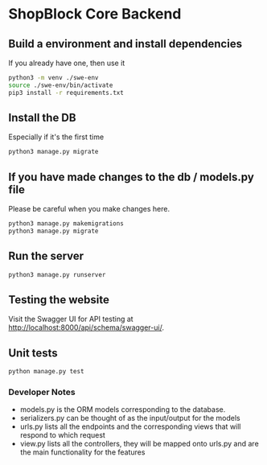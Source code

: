 # ShopBlock Core Backend

## Build a environment and install dependencies

If you already have one, then use it

```bash
python3 -m venv ./swe-env
source ./swe-env/bin/activate
pip3 install -r requirements.txt
```

## Install the DB

Especially if it's the first time

```bash
python3 manage.py migrate
```

## If you have made changes to the db / models.py file

Please be careful when you make changes here.

```bash
python3 manage.py makemigrations
python3 manage.py migrate
```

## Run the server

```bash
python3 manage.py runserver
```

## Testing the website

Visit the Swagger UI for API testing at [http://localhost:8000/api/schema/swagger-ui/](http://localhost:8000/api/schema/swagger-ui/).

## Unit tests

```bash
python manage.py test
```

### Developer Notes

- models.py is the ORM models corresponding to the database.
- serializers.py can be thought of as the input/output for the models
- urls.py lists all the endpoints and the corresponding views that will respond to which request
- view.py lists all the controllers, they will be mapped onto urls.py and are the main functionality for the features
